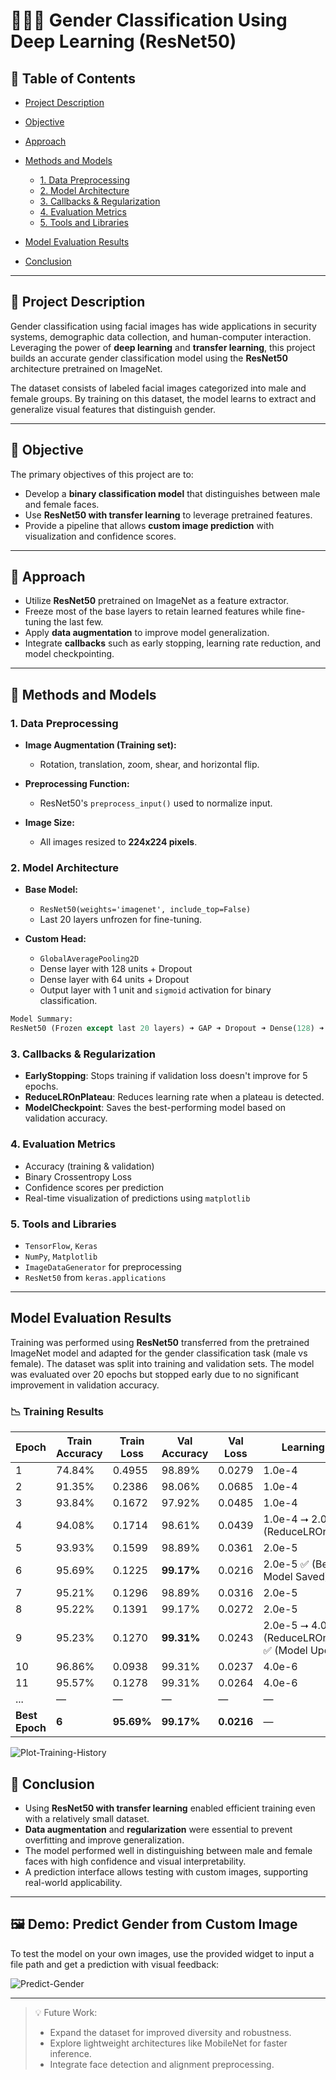 # 👨‍🦱👩 Gender Classification Using Deep Learning (ResNet50)

## 📑 Table of Contents

- [Project Description](#📌-Project-Description)
- [Objective](#🎯-Objective)
- [Approach](#🚀-Approach)
- [Methods and Models](#🧠-Methods-and-Models)

  - [1. Data Preprocessing](#1-data-preprocessing)
  - [2. Model Architecture](#2-model-architecture)
  - [3. Callbacks & Regularization](#3-callbacks--regularization)
  - [4. Evaluation Metrics](#4-evaluation-metrics)
  - [5. Tools and Libraries](#5-tools-and-libraries)

- [Model Evaluation Results](#Model-Evaluation-Results)
- [Conclusion](#conclusion)

---

## 📌 Project Description

Gender classification using facial images has wide applications in security systems, demographic data collection, and human-computer interaction. Leveraging the power of **deep learning** and **transfer learning**, this project builds an accurate gender classification model using the **ResNet50** architecture pretrained on ImageNet.

The dataset consists of labeled facial images categorized into male and female groups. By training on this dataset, the model learns to extract and generalize visual features that distinguish gender.

---

## 🎯 Objective

The primary objectives of this project are to:

- Develop a **binary classification model** that distinguishes between male and female faces.
- Use **ResNet50 with transfer learning** to leverage pretrained features.
- Provide a pipeline that allows **custom image prediction** with visualization and confidence scores.

---

## 🚀 Approach

- Utilize **ResNet50** pretrained on ImageNet as a feature extractor.
- Freeze most of the base layers to retain learned features while fine-tuning the last few.
- Apply **data augmentation** to improve model generalization.
- Integrate **callbacks** such as early stopping, learning rate reduction, and model checkpointing.

---

## 🧠 Methods and Models

### 1. Data Preprocessing

- **Image Augmentation (Training set):**

  - Rotation, translation, zoom, shear, and horizontal flip.

- **Preprocessing Function:**

  - ResNet50's `preprocess_input()` used to normalize input.

- **Image Size:**

  - All images resized to **224x224 pixels**.

### 2. Model Architecture

- **Base Model:**

  - `ResNet50(weights='imagenet', include_top=False)`
  - Last 20 layers unfrozen for fine-tuning.

- **Custom Head:**

  - `GlobalAveragePooling2D`
  - Dense layer with 128 units + Dropout
  - Dense layer with 64 units + Dropout
  - Output layer with 1 unit and `sigmoid` activation for binary classification.

```python
Model Summary:
ResNet50 (Frozen except last 20 layers) ➜ GAP ➜ Dropout ➜ Dense(128) ➜ Dropout ➜ Dense(64) ➜ Dense(1, sigmoid)
```

### 3. Callbacks & Regularization

- **EarlyStopping**: Stops training if validation loss doesn't improve for 5 epochs.
- **ReduceLROnPlateau**: Reduces learning rate when a plateau is detected.
- **ModelCheckpoint**: Saves the best-performing model based on validation accuracy.

### 4. Evaluation Metrics

- Accuracy (training & validation)
- Binary Crossentropy Loss
- Confidence scores per prediction
- Real-time visualization of predictions using `matplotlib`

### 5. Tools and Libraries

- `TensorFlow`, `Keras`
- `NumPy`, `Matplotlib`
- `ImageDataGenerator` for preprocessing
- `ResNet50` from `keras.applications`

---

## Model Evaluation Results

Training was performed using **ResNet50** transferred from the pretrained ImageNet model and adapted for the gender classification task (male vs female). The dataset was split into training and validation sets. The model was evaluated over 20 epochs but stopped early due to no significant improvement in validation accuracy.

### 📉 Training Results

| Epoch          | Train Accuracy | Train Loss | Val Accuracy | Val Loss   | Learning Rate                                          |
| -------------- | -------------- | ---------- | ------------ | ---------- | ------------------------------------------------------ |
| 1              | 74.84%         | 0.4955     | 98.89%       | 0.0279     | 1.0e-4                                                 |
| 2              | 91.35%         | 0.2386     | 98.06%       | 0.0685     | 1.0e-4                                                 |
| 3              | 93.84%         | 0.1672     | 97.92%       | 0.0485     | 1.0e-4                                                 |
| 4              | 94.08%         | 0.1714     | 98.61%       | 0.0439     | 1.0e-4 ⭢ 2.0e-5 (ReduceLROnPlateau)                    |
| 5              | 93.93%         | 0.1599     | 98.89%       | 0.0361     | 2.0e-5                                                 |
| 6              | 95.69%         | 0.1225     | **99.17%**   | 0.0216     | 2.0e-5 ✅ (Best Model Saved)                           |
| 7              | 95.21%         | 0.1296     | 98.89%       | 0.0316     | 2.0e-5                                                 |
| 8              | 95.22%         | 0.1391     | 99.17%       | 0.0272     | 2.0e-5                                                 |
| 9              | 95.23%         | 0.1270     | **99.31%**   | 0.0243     | 2.0e-5 ⭢ 4.0e-6 (ReduceLROnPlateau) ✅ (Model Updated) |
| 10             | 96.86%         | 0.0938     | 99.31%       | 0.0237     | 4.0e-6                                                 |
| 11             | 95.57%         | 0.1278     | 99.31%       | 0.0264     | 4.0e-6                                                 |
| ...            | —              | —          | —            | —          | —                                                      |
| **Best Epoch** | **6**          | **95.69%** | **99.17%**   | **0.0216** | —                                                      |

![Plot-Training-History](images/Screenshot%202025-05-20%20103144.png)

## 🎯 Conclusion

- Using **ResNet50 with transfer learning** enabled efficient training even with a relatively small dataset.
- **Data augmentation** and **regularization** were essential to prevent overfitting and improve generalization.
- The model performed well in distinguishing between male and female faces with high confidence and visual interpretability.
- A prediction interface allows testing with custom images, supporting real-world applicability.

---

## 🖼️ Demo: Predict Gender from Custom Image

To test the model on your own images, use the provided widget to input a file path and get a prediction with visual feedback:

![Predict-Gender](images/Screenshot%202025-05-20%20112648.png)

---

> 💡 Future Work:
>
> - Expand the dataset for improved diversity and robustness.
> - Explore lightweight architectures like MobileNet for faster inference.
> - Integrate face detection and alignment preprocessing.
